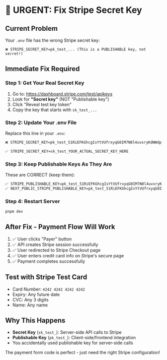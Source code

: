 # 🚨 URGENT: Fix Stripe Secret Key

## Current Problem
Your `.env` file has the wrong Stripe secret key:
```
❌ STRIPE_SECRET_KEY=pk_test_... (This is a PUBLISHABLE key, not secret!)
```

## Immediate Fix Required

### Step 1: Get Your Real Secret Key
1. Go to: https://dashboard.stripe.com/test/apikeys
2. Look for **"Secret key"** (NOT "Publishable key")
3. Click "Reveal test key token"
4. Copy the key that starts with `sk_test_...`

### Step 2: Update Your .env File
Replace this line in your `.env`:
```bash
❌ STRIPE_SECRET_KEY=pk_test_51RiEFKGhcgIsYtVUfrxyqG0IM7N0l4uvxryKdWWdpj4okfxipEsgZvF8B9OXWkMQoJrr6PIkEXKBaSPernGNnVGe001xonHcnw

✅ STRIPE_SECRET_KEY=sk_test_YOUR_ACTUAL_SECRET_KEY_HERE
```

### Step 3: Keep Publishable Keys As They Are
These are CORRECT (keep them):
```bash
✅ STRIPE_PUBLISHABLE_KEY=pk_test_51RiEFKGhcgIsYtVUfrxyqG0IM7N0l4uvxryKdWWdpj4okfxipEsgZvF8B9OXWkMQoJrr6PIkEXKBaSPernGNnVGe001xonHcnw
✅ NEXT_PUBLIC_STRIPE_PUBLISHABLE_KEY=pk_test_51RiEFKGhcgIsYtVUfrxyqG0IM7N0l4uvxryKdWWdpj4okfxipEsgZvF8B9OXWkMQoJrr6PIkEXKBaSPernGNnVGe001xonHcnw
```

### Step 4: Restart Server
```bash
pnpm dev
```

## After Fix - Payment Flow Will Work
1. ✅ User clicks "Payer" button
2. ✅ API creates Stripe session successfully  
3. ✅ User redirected to Stripe Checkout page
4. ✅ User enters credit card info on Stripe's secure page
5. ✅ Payment completes successfully

## Test with Stripe Test Card
- Card Number: `4242 4242 4242 4242`
- Expiry: Any future date
- CVC: Any 3 digits
- Name: Any name

## Why This Happens
- **Secret Key** (`sk_test_`): Server-side API calls to Stripe
- **Publishable Key** (`pk_test_`): Client-side/frontend integration
- You accidentally used publishable key for server-side calls

The payment form code is perfect - just need the right Stripe configuration! 